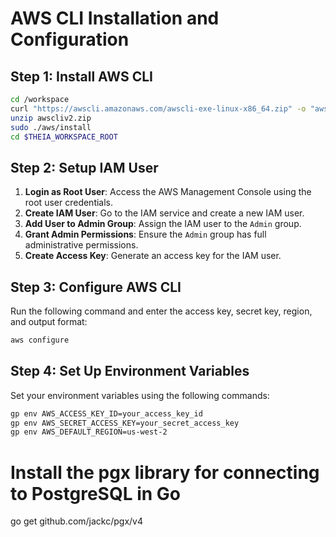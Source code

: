 # AWS CLI Installation and Configuration

## Step 1: Install AWS CLI

```bash
cd /workspace
curl "https://awscli.amazonaws.com/awscli-exe-linux-x86_64.zip" -o "awscliv2.zip"
unzip awscliv2.zip
sudo ./aws/install
cd $THEIA_WORKSPACE_ROOT
```

## Step 2: Setup IAM User

1. **Login as Root User**: Access the AWS Management Console using the root user credentials.
2. **Create IAM User**: Go to the IAM service and create a new IAM user.
3. **Add User to Admin Group**: Assign the IAM user to the `Admin` group.
4. **Grant Admin Permissions**: Ensure the `Admin` group has full administrative permissions.
5. **Create Access Key**: Generate an access key for the IAM user.

## Step 3: Configure AWS CLI

Run the following command and enter the access key, secret key, region, and output format:

```bash
aws configure
```

## Step 4: Set Up Environment Variables

Set your environment variables using the following commands:

```bash
gp env AWS_ACCESS_KEY_ID=your_access_key_id
gp env AWS_SECRET_ACCESS_KEY=your_secret_access_key
gp env AWS_DEFAULT_REGION=us-west-2
```

# Install the pgx library for connecting to PostgreSQL in Go
go get github.com/jackc/pgx/v4

